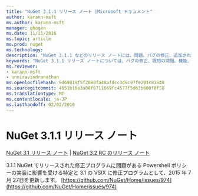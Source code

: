 ```yaml
---
title: "NuGet 3.1.1 リリース ノート |Microsoft ドキュメント"
author: karann-msft
ms.author: karann-msft
manager: ghogen
ms.date: 11/11/2016
ms.topic: article
ms.prod: nuget
ms.technology: 
description: "NuGet 3.1.1 などのリリース ノートには、問題、バグの修正、追加された機能、および Dcr が知られています。"
keywords: "NuGet 3.1.1 リリース ノートについては、バグの修正、既知の問題、機能、Dcr を追加します。"
ms.reviewer:
- karann-msft
- unniravindranathan
ms.openlocfilehash: 9d69819f5f2080fa48afdcc3d9c97fe291c81648
ms.sourcegitcommit: 4651b16a3a08f6711669fc4577f5d63b600f8f58
ms.translationtype: MT
ms.contentlocale: ja-JP
ms.lasthandoff: 02/02/2018
---
```

# <a name="nuget-311-release-notes"></a>NuGet 3.1.1 リリース ノート

[NuGet 3.1 リリース ノート](../release-notes/nuget-3.1.md) | [NuGet 3.2 RC のリリース ノート](../release-notes/nuget-3.2-RC.md)

3.1.1 NuGet でリリースされた修正プログラムに問題がある Powershell ポリシーの実装に影響を受ける特定と 3.1 の VSIX に修正プログラムとして、2015 年 7 月 27日を更新します。
[https://github.com/NuGet/Home/issues/974](https://github.com/NuGet/Home/issues/974)